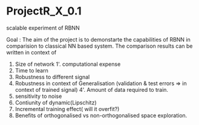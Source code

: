 # ProjectR_X_0.1
scalable experiment of RBNN
  
Goal : The aim of the project is to demonstarte the capabilities of RBNN in comparision to classical NN based system. The comparison results can be written in context of 

1. Size of network 
1'. computational expense
2. Time to learn
3. Robustness to different signal
4. Robustness in context of Generalisation (validation & test errors => in context of trained signal)
4'. Amount of data required to train. 
5. sensitivity to noise 
6. Contiunity of dynamic(Lipschitz)
7. Incremental training effect( will it overfit?)
8. Benefits of orthogonalised vs non-orthogonalised space exploration.


